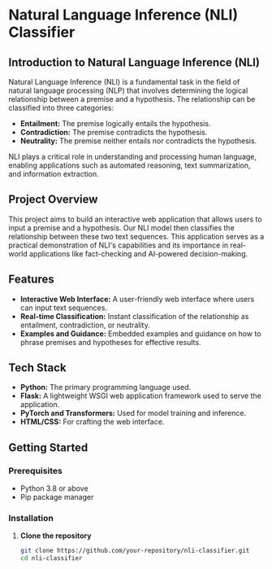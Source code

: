 # Natural Language Inference (NLI) Classifier

## Introduction to Natural Language Inference (NLI)

Natural Language Inference (NLI) is a fundamental task in the field of natural language processing (NLP) that involves determining the logical relationship between a premise and a hypothesis. The relationship can be classified into three categories:

-   **Entailment:** The premise logically entails the hypothesis.
-   **Contradiction:** The premise contradicts the hypothesis.
-   **Neutrality:** The premise neither entails nor contradicts the hypothesis.

NLI plays a critical role in understanding and processing human language, enabling applications such as automated reasoning, text summarization, and information extraction.

## Project Overview

This project aims to build an interactive web application that allows users to input a premise and a hypothesis. Our NLI model then classifies the relationship between these two text sequences. This application serves as a practical demonstration of NLI's capabilities and its importance in real-world applications like fact-checking and AI-powered decision-making.

## Features

-   **Interactive Web Interface:** A user-friendly web interface where users can input text sequences.
-   **Real-time Classification:** Instant classification of the relationship as entailment, contradiction, or neutrality.
-   **Examples and Guidance:** Embedded examples and guidance on how to phrase premises and hypotheses for effective results.

## Tech Stack

-   **Python:** The primary programming language used.
-   **Flask:** A lightweight WSGI web application framework used to serve the application.
-   **PyTorch and Transformers:** Used for model training and inference.
-   **HTML/CSS:** For crafting the web interface.

## Getting Started

### Prerequisites

-   Python 3.8 or above
-   Pip package manager

### Installation

1. **Clone the repository**
    ```bash
    git clone https://github.com/your-repository/nli-classifier.git
    cd nli-classifier
    ```
